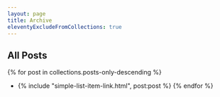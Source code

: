 ```yaml
---
layout: page
title: Archive
eleventyExcludeFromCollections: true
---
```


## All Posts

{% for post in collections.posts-only-descending %}
  * {% include "simple-list-item-link.html", post:post %}
{% endfor %}
